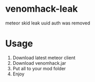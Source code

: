 # venomhack-leak
meteor skid leak
uuid auth was removed

# Usage
1. Download latest meteor client
2. Download venomhack.jar
3. Put all to your mod folder
4. Enjoy
